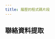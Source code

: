 ```yaml
---
title: 履歷的程式碼片段
---
```


## 聯絡資料提取
<script src="https://gist.github.com/panyu996/c044705981e26d8a3223dab233a783ce.js"></script>
